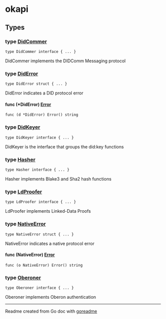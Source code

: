 # okapi

## Types

### type [DidCommer](/didcomm.go#L8)

`type DidCommer interface { ... }`

DidCommer implements the DIDComm Messaging protocol

### type [DidError](/native.go#L27)

`type DidError struct { ... }`

DidError indicates a DID protocol error

#### func (*DidError) [Error](/native.go#L33)

`func (d *DidError) Error() string`

### type [DidKeyer](/didkey.go#L6)

`type DidKeyer interface { ... }`

DidKeyer is the interface that groups the did:key functions

### type [Hasher](/hashing.go#L8)

`type Hasher interface { ... }`

Hasher implements Blake3 and Sha2 hash functions

### type [LdProofer](/ldproofs.go#L6)

`type LdProofer interface { ... }`

LdProofer implements Linked-Data Proofs

### type [NativeError](/native.go#L17)

`type NativeError struct { ... }`

NativeError indicates a native protocol error

#### func (NativeError) [Error](/native.go#L22)

`func (o NativeError) Error() string`

### type [Oberoner](/oberon.go#L6)

`type Oberoner interface { ... }`

Oberoner implements Oberon authentication

---
Readme created from Go doc with [goreadme](https://github.com/posener/goreadme)
